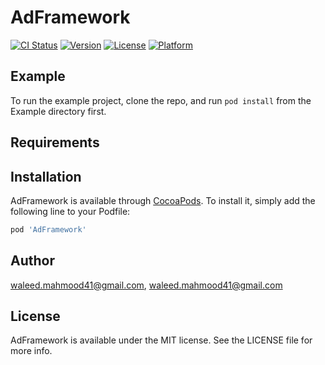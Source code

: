 # AdFramework

[![CI Status](https://img.shields.io/travis/waleed.mahmood41@gmail.com/AdFramework.svg?style=flat)](https://travis-ci.org/waleed.mahmood41@gmail.com/AdFramework)
[![Version](https://img.shields.io/cocoapods/v/AdFramework.svg?style=flat)](https://cocoapods.org/pods/AdFramework)
[![License](https://img.shields.io/cocoapods/l/AdFramework.svg?style=flat)](https://cocoapods.org/pods/AdFramework)
[![Platform](https://img.shields.io/cocoapods/p/AdFramework.svg?style=flat)](https://cocoapods.org/pods/AdFramework)

## Example

To run the example project, clone the repo, and run `pod install` from the Example directory first.

## Requirements

## Installation

AdFramework is available through [CocoaPods](https://cocoapods.org). To install
it, simply add the following line to your Podfile:

```ruby
pod 'AdFramework'
```

## Author

waleed.mahmood41@gmail.com, waleed.mahmood41@gmail.com

## License

AdFramework is available under the MIT license. See the LICENSE file for more info.
